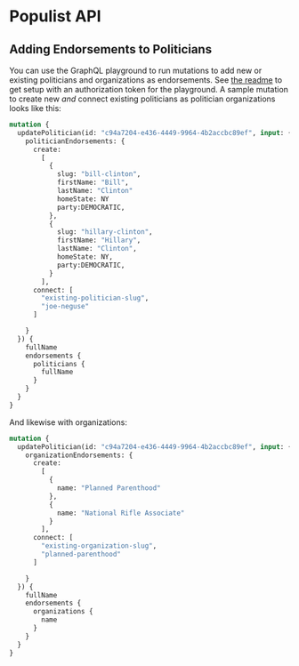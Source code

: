 # Populist API

## Adding Endorsements to Politicians
You can use the GraphQL playground to run mutations to add new or existing politicians and organizations as endorsements. See [the readme](README.md) to get setup with an authorization token for the playground.  A sample mutation to create new _and_ connect existing politicians as politician organizations looks like this:

```graphql
mutation {
  updatePolitician(id: "c94a7204-e436-4449-9964-4b2accbc89ef", input: {
    politicianEndorsements: {
      create: 
        [
          {
            slug: "bill-clinton",
            firstName: "Bill",
            lastName: "Clinton"
            homeState: NY
            party:DEMOCRATIC,
          }, 
          {
            slug: "hillary-clinton",
            firstName: "Hillary",
            lastName: "Clinton",
            homeState: NY,
            party:DEMOCRATIC,
          }
        ],
      connect: [
        "existing-politician-slug",
        "joe-neguse"
      ]

    }
  }) {
    fullName
    endorsements {
      politicians {
        fullName
      }
    }
  }
}
```

And likewise with organizations:

```graphql
mutation {
  updatePolitician(id: "c94a7204-e436-4449-9964-4b2accbc89ef", input: {
    organizationEndorsements: {
      create: 
        [
          {
            name: "Planned Parenthood"
          }, 
          {
            name: "National Rifle Associate"
          }
        ],
      connect: [
        "existing-organization-slug",
        "planned-parenthood"
      ]

    }
  }) {
    fullName
    endorsements {
      organizations {
        name
      }
    }
  }
}
```